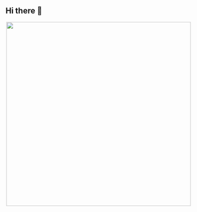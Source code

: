 ## Hi there 👋

<div id='header' align='center'>
  <img src='https://media.giphy.com/media/MuyR3ViqYdGGXbGXZj/giphy.gif?cid=ecf05e47gkwbwlh7gauc9egt9h3g7ygt31gowwq3dd4vp36c&ep=v1_gifs_search&rid=giphy.gif&ct=g' width='500'/>
</div>
